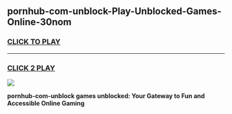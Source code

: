 
## pornhub-com-unblock-Play-Unblocked-Games-Online-30nom
<h3>
<a href="https://premium76.site?title=pornhub-com-unblock&ref=25A">CLICK TO PLAY</a></h3>
<hr>

<h3>
<a href="https://premium76.site?title=pornhub-com-unblock&ref=25A">CLICK 2 PLAY</a>
  
</h3>

<a href="https://premium76.site?title=pornhub-com-unblock&ref=25A"><img src="https://clearcache.store/games.png"></a>


**pornhub-com-unblock games unblocked: Your Gateway to Fun and Accessible Online Gaming**
